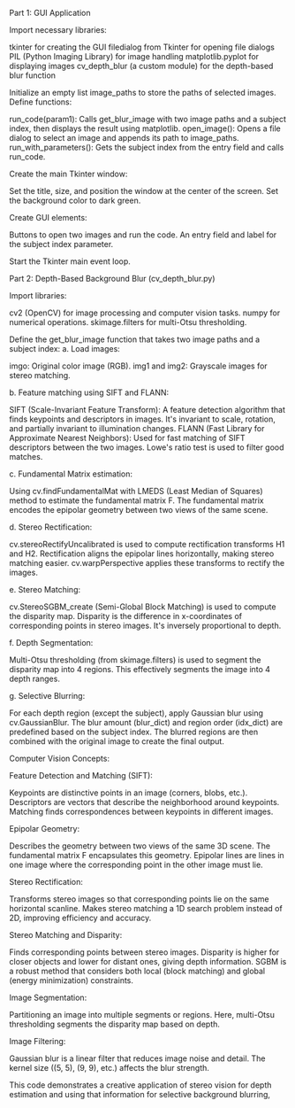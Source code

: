 Part 1: GUI Application

Import necessary libraries:

tkinter for creating the GUI
filedialog from Tkinter for opening file dialogs
PIL (Python Imaging Library) for image handling
matplotlib.pyplot for displaying images
cv_depth_blur (a custom module) for the depth-based blur function


Initialize an empty list image_paths to store the paths of selected images.
Define functions:

run_code(param1): Calls get_blur_image with two image paths and a subject index, then displays the result using matplotlib.
open_image(): Opens a file dialog to select an image and appends its path to image_paths.
run_with_parameters(): Gets the subject index from the entry field and calls run_code.


Create the main Tkinter window:

Set the title, size, and position the window at the center of the screen.
Set the background color to dark green.


Create GUI elements:

Buttons to open two images and run the code.
An entry field and label for the subject index parameter.


Start the Tkinter main event loop.




Part 2: Depth-Based Background Blur (cv_depth_blur.py)

Import libraries:

cv2 (OpenCV) for image processing and computer vision tasks.
numpy for numerical operations.
skimage.filters for multi-Otsu thresholding.


Define the get_blur_image function that takes two image paths and a subject index:
a. Load images:

imgo: Original color image (RGB).
img1 and img2: Grayscale images for stereo matching.

b. Feature matching using SIFT and FLANN:

SIFT (Scale-Invariant Feature Transform): A feature detection algorithm that finds keypoints and descriptors in images. It's invariant to scale, rotation, and partially invariant to illumination changes.
FLANN (Fast Library for Approximate Nearest Neighbors): Used for fast matching of SIFT descriptors between the two images.
Lowe's ratio test is used to filter good matches.

c. Fundamental Matrix estimation:

Using cv.findFundamentalMat with LMEDS (Least Median of Squares) method to estimate the fundamental matrix F.
The fundamental matrix encodes the epipolar geometry between two views of the same scene.

d. Stereo Rectification:

cv.stereoRectifyUncalibrated is used to compute rectification transforms H1 and H2.
Rectification aligns the epipolar lines horizontally, making stereo matching easier.
cv.warpPerspective applies these transforms to rectify the images.

e. Stereo Matching:

cv.StereoSGBM_create (Semi-Global Block Matching) is used to compute the disparity map.
Disparity is the difference in x-coordinates of corresponding points in stereo images. It's inversely proportional to depth.

f. Depth Segmentation:

Multi-Otsu thresholding (from skimage.filters) is used to segment the disparity map into 4 regions.
This effectively segments the image into 4 depth ranges.

g. Selective Blurring:

For each depth region (except the subject), apply Gaussian blur using cv.GaussianBlur.
The blur amount (blur_dict) and region order (idx_dict) are predefined based on the subject index.
The blurred regions are then combined with the original image to create the final output.



Computer Vision Concepts:

Feature Detection and Matching (SIFT):

Keypoints are distinctive points in an image (corners, blobs, etc.).
Descriptors are vectors that describe the neighborhood around keypoints.
Matching finds correspondences between keypoints in different images.


Epipolar Geometry:

Describes the geometry between two views of the same 3D scene.
The fundamental matrix F encapsulates this geometry.
Epipolar lines are lines in one image where the corresponding point in the other image must lie.


Stereo Rectification:

Transforms stereo images so that corresponding points lie on the same horizontal scanline.
Makes stereo matching a 1D search problem instead of 2D, improving efficiency and accuracy.


Stereo Matching and Disparity:

Finds corresponding points between stereo images.
Disparity is higher for closer objects and lower for distant ones, giving depth information.
SGBM is a robust method that considers both local (block matching) and global (energy minimization) constraints.


Image Segmentation:

Partitioning an image into multiple segments or regions.
Here, multi-Otsu thresholding segments the disparity map based on depth.


Image Filtering:

Gaussian blur is a linear filter that reduces image noise and detail.
The kernel size ((5, 5), (9, 9), etc.) affects the blur strength.



This code demonstrates a creative application of stereo vision for depth estimation and using that information for selective background blurring, 
